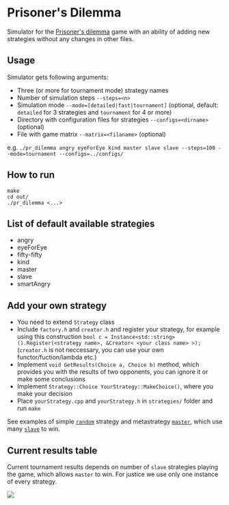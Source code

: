 # Prisoner's Dilemma
Simulator for the [Prisoner's dilemma](https://en.wikipedia.org/wiki/Prisoner's_dilemma) game with an ability of adding new strategies without any changes in other files.

## Usage
Simulator gets following arguments:
- Three (or more for tournament mode) strategy names
- Number of simulation steps ```--steps=<n>```
- Simulation mode ```--mode=[detailed|fast|tournament]``` (optional, default: ```detailed``` for 3 strategies and ```tournament``` for 4 or more)
- Directory with configuration files for strategies ```--configs=<dirname>``` (optional)
- File with game matrix ```--matrix=<filaname>``` (optional)

e.g.  ```./pr_dilemma angry eyeForEye kind master slave slave --steps=100 --mode=tournament --configs=../configs/```

## How to run

	make
	cd out/
	./pr_dilemma <...>

## List of default available strategies
- angry
- eyeForEye
- fifty-fifty
- kind
- master
- slave
- smartAngry
	
## Add your own strategy
- You need to extend ```Strategy``` class
- Include ```factory.h``` and ```creator.h``` and register your strategy, for example using this construction ```bool c = Instance<std::string>().Register(<strategy name>, &Creator< <your class name> >);```  (```creator.h``` is not neccessary, you can use your own functor/fuction/lambda etc.)
- Implement ```void GetResults(Choiсe a, Choiсe b)``` method, which provides you with the results of two opponents, you can ignore it or make some conclusions
- Implement  ```Strategy::Choice YourStrategy::MakeChoice()```, where you make your decision
- Place ```yourStrategy.cpp``` and ```yourStrategy.h``` in ```strategies/``` folder and run ```make```

See examples of simple [```random```](https://github.com/saltukkos/study/blob/master/c%2B%2B/Prisoner's-dilemma/strategies/rndStrategy.cpp) strategy and metastrategy [```master```](https://github.com/saltukkos/study/blob/master/c%2B%2B/Prisoner's-dilemma/strategies/masterStrategy.cpp), which use many [```slave```](https://github.com/saltukkos/study/blob/master/c%2B%2B/Prisoner's-dilemma/strategies/slaveStrategy.cpp) to win.

## Current results table
Current tournament results depends on number of ```slave``` strategies playing the game, which allows ```master``` to win. 
For justice we use only one instance of every strategy.

![](https://docs.google.com/spreadsheets/d/1yp0ikQj1VOjHpww1VW2flAwW6Vh1nLs3xC2YzeDzhPk/pubchart?oid=731440815&format=image) 